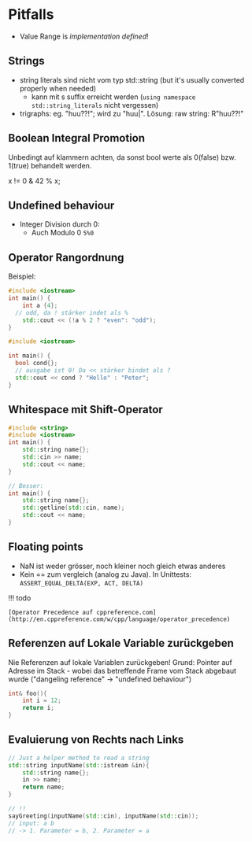 # Pitfalls

* Value Range is *implementation defined*!

## Strings

* string literals sind nicht vom typ std::string (but it's usually converted properly when needed)
    * kann mit s suffix erreicht werden (``using namespace std::string_literals`` nicht vergessen)
* trigraphs: eg. "huu??!"; wird zu "huu|". Lösung: raw string: R"huu??!"

## Boolean Integral Promotion

Unbedingt auf klammern achten, da sonst bool werte als 0(false) bzw. 1(true) behandelt werden.

x != 0 & 42 % x;

## Undefined behaviour

* Integer Division durch 0:
  * Auch Modulo 0 ``5%0``

## Operator Rangordnung

Beispiel:

```c++
#include <iostream>
int main() {
	int a {4};
  // odd, da ! stärker indet als %
	std::cout << (!a % 2 ? "even": "odd");
}

#include <iostream>

int main() {
  bool cond{};
  // ausgabe ist 0! Da << stärker bindet als ?
  std::cout << cond ? "Hello" : "Peter";
}
```


## Whitespace mit Shift-Operator

```c++
#include <string>
#include <iostream>
int main() {
    std::string name{};
    std::cin >> name;
    std::cout << name;
}

// Besser:
int main() {
    std::string name{};
    std::getline(std::cin, name);
    std::cout << name;
}
```

## Floating points

* NaN ist weder grösser, noch kleiner noch gleich etwas anderes
* Kein == zum vergleich (analog zu Java). In Unittests: ``ASSERT_EQUAL_DELTA(EXP, ACT, DELTA)``

!!! todo

    [Operator Precedence auf cppreference.com](http://en.cppreference.com/w/cpp/language/operator_precedence)

## Referenzen auf Lokale Variable zurückgeben

Nie Referenzen auf lokale Variablen zurückgeben!
Grund: Pointer auf Adresse im Stack - wobei das betreffende
Frame vom Stack abgebaut wurde ("dangeling reference" -> "undefined behaviour")

```c++
int& foo(){
    int i = 12;
    return i;
}
```

## Evaluierung von Rechts nach Links

```c++
// Just a helper method to read a string
std::string inputName(std::istream &in){
    std::string name{};
    in >> name;
    return name;
}

// !!
sayGreeting(inputName(std::cin), inputName(std::cin));
// input: a b
// -> 1. Parameter = b, 2. Parameter = a
```
